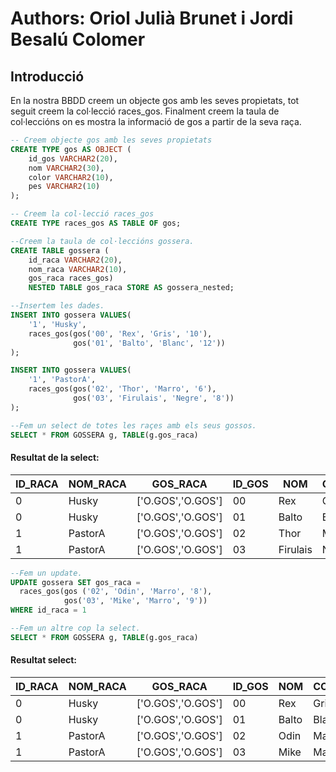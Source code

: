 # Authors: Oriol Julià Brunet i Jordi Besalú Colomer

## Introducció
  En la nostra BBDD creem un objecte gos amb les seves propietats, tot seguit creem la col·lecció races_gos.
  Finalment creem la taula de col·leccións on es mostra la informació de gos a partir de la seva raça.

```sql
-- Creem objecte gos amb les seves propietats
CREATE TYPE gos AS OBJECT (
    id_gos VARCHAR2(20),
    nom VARCHAR2(30),
    color VARCHAR2(10),
    pes VARCHAR2(10)
);

-- Creem la col·lecció races_gos
CREATE TYPE races_gos AS TABLE OF gos;

--Creem la taula de col·leccións gossera.
CREATE TABLE gossera (   
    id_raca VARCHAR2(20),
    nom_raca VARCHAR2(10),
    gos_raca races_gos)
    NESTED TABLE gos_raca STORE AS gossera_nested;

--Insertem les dades.
INSERT INTO gossera VALUES(
    '1', 'Husky',
    races_gos(gos('00', 'Rex', 'Gris', '10'),
              gos('01', 'Balto', 'Blanc', '12'))
);

INSERT INTO gossera VALUES(
    '1', 'PastorA',
    races_gos(gos('02', 'Thor', 'Marro', '6'),
              gos('03', 'Firulais', 'Negre', '8'))
);

--Fem un select de totes les raçes amb els seus gossos.
SELECT * FROM GOSSERA g, TABLE(g.gos_raca) 
```
#### Resultat de la select:

ID_RACA |NOM_RACA |GOS_RACA          |ID_GOS |NOM      |COLOR |PES |
--------|---------|------------------|-------|---------|------|----|
0       |Husky    |['O.GOS','O.GOS'] |00     |Rex      |Gris  |10  |
0       |Husky    |['O.GOS','O.GOS'] |01     |Balto    |Blanc |12  |
1       |PastorA  |['O.GOS','O.GOS'] |02     |Thor     |Marro |6   |
1       |PastorA  |['O.GOS','O.GOS'] |03     |Firulais |Negre |8   |


```sql
--Fem un update.
UPDATE gossera SET gos_raca =
  races_gos(gos ('02', 'Odin', 'Marro', '8'),
            gos('03', 'Mike', 'Marro', '9'))
WHERE id_raca = 1

--Fem un altre cop la select.
SELECT * FROM GOSSERA g, TABLE(g.gos_raca) 

```
#### Resultat select:
ID_RACA |NOM_RACA |GOS_RACA          |ID_GOS |NOM   |COLOR |PES |
--------|---------|------------------|-------|------|------|----|
0       |Husky    |['O.GOS','O.GOS'] |00     |Rex   |Gris  |10  |
0       |Husky    |['O.GOS','O.GOS'] |01     |Balto |Blanc |12  |
1       |PastorA  |['O.GOS','O.GOS'] |02     |Odin  |Marro |8   |
1       |PastorA  |['O.GOS','O.GOS'] |03     |Mike  |Marro |9   |
